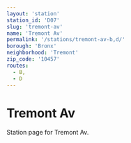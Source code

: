 ```yaml
---
layout: 'station'
station_id: 'D07'
slug: 'tremont-av'
name: 'Tremont Av'
permalink: '/stations/tremont-av-b,d/'
borough: 'Bronx'
neighborhood: 'Tremont'
zip_code: '10457'
routes:
  - B,
  - D
---
```

# Tremont Av

Station page for Tremont Av.
